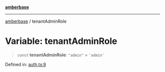 [**amberbase**](../README.md)

***

[amberbase](../globals.md) / tenantAdminRole

# Variable: tenantAdminRole

> `const` **tenantAdminRole**: `"admin"` = `'admin'`

Defined in: [auth.ts:9](https://github.com/amberbase/amberbase/blob/81aedbf4fe970dbf0032c9ddb84e467b0235ae2d/src/backend/src/amber/auth.ts#L9)
